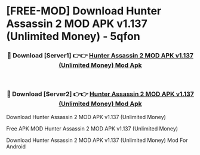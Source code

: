# [FREE-MOD] Download Hunter Assassin 2 MOD APK v1.137 (Unlimited Money) - 5qfon


<div align="center">
<h3>🔴 Download [Server1] 👉👉 <a href="https://apk-comot.site?title=Hunter_Assassin_2_MOD_APK_v1.137_(Unlimited_Money)">Hunter Assassin 2 MOD APK v1.137 (Unlimited Money) Mod Apk</a></h3><br>

<h3>🔴 Download [Server2] 👉👉 <a href="https://apk-comot.site?title=Hunter_Assassin_2_MOD_APK_v1.137_(Unlimited_Money)">Hunter Assassin 2 MOD APK v1.137 (Unlimited Money) Mod Apk</a></h3>
</div>



Download Hunter Assassin 2 MOD APK v1.137 (Unlimited Money) 

Free APK MOD Hunter Assassin 2 MOD APK v1.137 (Unlimited Money) 

Download Hunter Assassin 2 MOD APK v1.137 (Unlimited Money) Mod For Android
